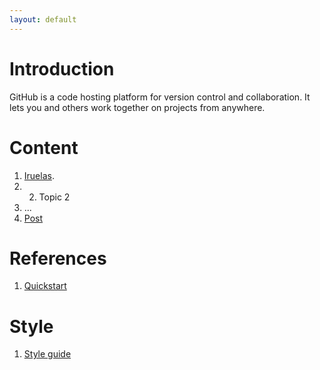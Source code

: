 ```yaml
---
layout: default
---
```


# Introduction

GitHub is a code hosting platform for version control and collaboration. It lets you and others work together on projects from anywhere.

# Content

1. [Iruelas](https://iruelas.readthedocs.io/es/main/index.html).
2. 2. Topic 2
3.  ...
4. [Post](/markdown_files/ej_post.md)

# References

1. [Quickstart](https://docs.github.com/es/pages/quickstart)

# Style

1. [Style guide](/markdown_files/style.md)
